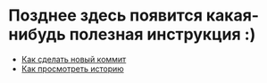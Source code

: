 # Позднее здесь появится какая-нибудь полезная инструкция :)
- [Как сделать новый коммит](./commmit_help.md)
- [Как просмотреть историю](./log_help.md)
